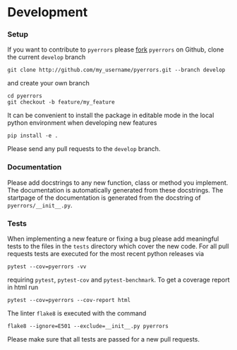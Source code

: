 # Development
### Setup
If you want to contribute to `pyerrors` please [fork](https://docs.github.com/en/get-started/quickstart/fork-a-repo) `pyerrors` on Github, clone the current `develop` branch
```
git clone http://github.com/my_username/pyerrors.git --branch develop
```
and create your own branch
```
cd pyerrors
git checkout -b feature/my_feature
```
It can be convenient to install the package in editable mode in the local python environment when developing new features
```
pip install -e .
```
Please send any pull requests to the `develop` branch.

### Documentation
Please add docstrings to any new function, class or method you implement. The documentation is automatically generated from these docstrings. The startpage of the documentation is generated from the docstring of `pyerrors/__init__.py`.

### Tests
When implementing a new feature or fixing a bug please add meaningful tests to the files in the `tests` directory which cover the new code.
For all pull requests tests are executed for the most recent python releases via
```
pytest --cov=pyerrors -vv
```
requiring `pytest`, `pytest-cov` and `pytest-benchmark`. To get a coverage report in html run 
```
pytest --cov=pyerrors --cov-report html
```
The linter `flake8` is executed with the command
```
flake8 --ignore=E501 --exclude=__init__.py pyerrors
```
Please make sure that all tests are passed for a new pull requests.
